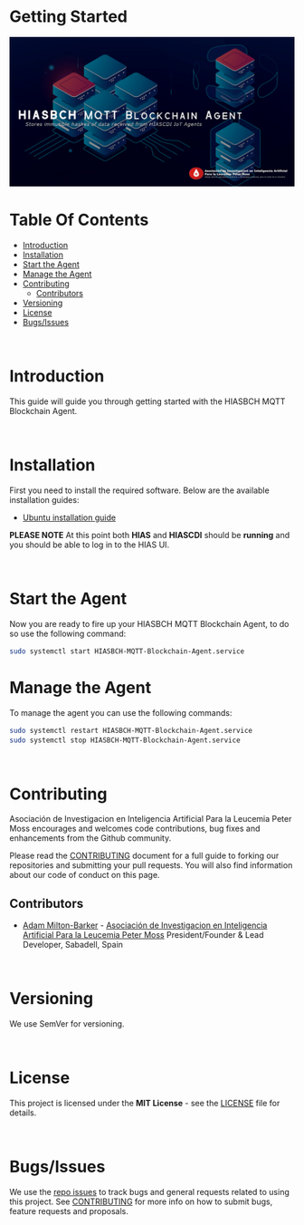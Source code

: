 # Getting Started

![HIASBCH MQTT Blockchain Agent](img/HIASBCH-MQTT-Blockchain-Agent.jpg)

# Table Of Contents

- [Introduction](#introduction)
- [Installation](#installation)
- [Start the Agent](#start-the-agent)
- [Manage the Agent](#manage-the-agent)
- [Contributing](#contributing)
    - [Contributors](#contributors)
- [Versioning](#versioning)
- [License](#license)
- [Bugs/Issues](#bugs-issues)

&nbsp;

# Introduction
This guide will guide you through getting started with the HIASBCH MQTT Blockchain Agent.

&nbsp;

# Installation
First you need to install the required software. Below are the available installation guides:

- [Ubuntu installation guide](installation/ubuntu.md)

**PLEASE NOTE** At this point both **HIAS** and **HIASCDI** should be **running** and you should be able to log in to the HIAS UI.

&nbsp;

# Start the Agent

Now you are ready to fire up your HIASBCH MQTT Blockchain Agent, to do so use the following command:

``` bash
sudo systemctl start HIASBCH-MQTT-Blockchain-Agent.service
```

# Manage the Agent

To manage the agent you can use the following commands:

``` bash
sudo systemctl restart HIASBCH-MQTT-Blockchain-Agent.service
sudo systemctl stop HIASBCH-MQTT-Blockchain-Agent.service
```

&nbsp;

# Contributing
Asociación de Investigacion en Inteligencia Artificial Para la Leucemia Peter Moss encourages and welcomes code contributions, bug fixes and enhancements from the Github community.

Please read the [CONTRIBUTING](https://github.com/AIIAL/HIASBCH-MQTT-Blockchain-Agent/blob/main/CONTRIBUTING.md "CONTRIBUTING") document for a full guide to forking our repositories and submitting your pull requests. You will also find information about our code of conduct on this page.

## Contributors
- [Adam Milton-Barker](https://www.leukemiaairesearch.com/association/volunteers/adam-milton-barker "Adam Milton-Barker") - [Asociación de Investigacion en Inteligencia Artificial Para la Leucemia Peter Moss](https://www.leukemiaresearchassociation.ai "Asociación de Investigacion en Inteligencia Artificial Para la Leucemia Peter Moss") President/Founder & Lead Developer, Sabadell, Spain

&nbsp;

# Versioning
We use SemVer for versioning.

&nbsp;

# License
This project is licensed under the **MIT License** - see the [LICENSE](https://github.com/AIIAL/HIASBCH-MQTT-Blockchain-Agent/blob/main/LICENSE "LICENSE") file for details.

&nbsp;

# Bugs/Issues
We use the [repo issues](https://github.com/AIIAL/HIASBCH-MQTT-Blockchain-Agent/issues "repo issues") to track bugs and general requests related to using this project. See [CONTRIBUTING](https://github.com/AIIAL/HIASBCH-MQTT-Blockchain-Agent/CONTRIBUTING.md "CONTRIBUTING") for more info on how to submit bugs, feature requests and proposals.